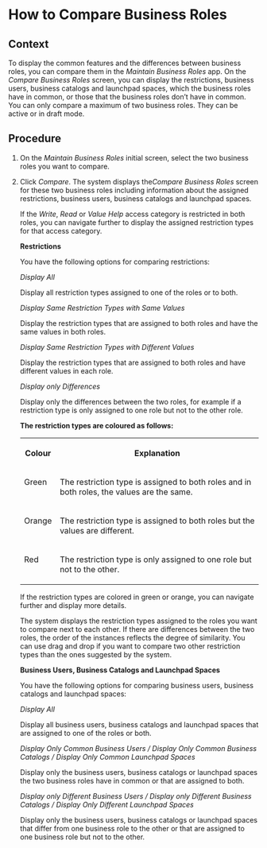 <!-- loio9d5893ef9cb14783ab237ccb2a15c075 -->

# How to Compare Business Roles



<a name="loio9d5893ef9cb14783ab237ccb2a15c075__context"/>

## Context

To display the common features and the differences between business roles, you can compare them in the *Maintain Business Roles* app. On the *Compare Business Roles* screen, you can display the restrictions, business users, business catalogs and launchpad spaces, which the business roles have in common, or those that the business roles don’t have in common. You can only compare a maximum of two business roles. They can be active or in draft mode.



<a name="loio9d5893ef9cb14783ab237ccb2a15c075__steps"/>

## Procedure

1.  On the *Maintain Business Roles* initial screen, select the two business roles you want to compare.

2.  Click *Compare*. The system displays the*Compare Business Roles* screen for these two business roles including information about the assigned restrictions, business users, business catalogs and launchpad spaces.

    If the *Write*, *Read* or *Value Help* access category is restricted in both roles, you can navigate further to display the assigned restriction types for that access category.

    **Restrictions**

    You have the following options for comparing restrictions:

    *Display All*

    Display all restriction types assigned to one of the roles or to both.

    *Display Same Restriction Types with Same Values*

    Display the restriction types that are assigned to both roles and have the same values in both roles.

    *Display Same Restriction Types with Different Values*

    Display the restriction types that are assigned to both roles and have different values in each role.

    *Display only Differences*

    Display only the differences between the two roles, for example if a restriction type is only assigned to one role but not to the other role.

    **The restriction types are coloured as follows:**


    <table>
    <tr>
    <th valign="top">

    Colour
    
    </th>
    <th valign="top">

    Explanation
    
    </th>
    </tr>
    <tr>
    <td valign="top">
    
    Green
    
    </td>
    <td valign="top">
    
    The restriction type is assigned to both roles and in both roles, the values are the same.
    
    </td>
    </tr>
    <tr>
    <td valign="top">
    
    Orange
    
    </td>
    <td valign="top">
    
    The restriction type is assigned to both roles but the values are different.
    
    </td>
    </tr>
    <tr>
    <td valign="top">
    
    Red
    
    </td>
    <td valign="top">
    
    The restriction type is only assigned to one role but not to the other.
    
    </td>
    </tr>
    </table>
    
    If the restriction types are colored in green or orange, you can navigate further and display more details.

    The system displays the restriction types assigned to the roles you want to compare next to each other. If there are differences between the two roles, the order of the instances reflects the degree of similarity. You can use drag and drop if you want to compare two other restriction types than the ones suggested by the system.

    **Business Users, Business Catalogs and Launchpad Spaces**

    You have the following options for comparing business users, business catalogs and launchpad spaces:

    *Display All*

    Display all business users, business catalogs and launchpad spaces that are assigned to one of the roles or both.

    *Display Only Common Business Users / Display Only Common Business Catalogs / Display Only Common Launchpad Spaces*

    Display only the business users, business catalogs or launchpad spaces the two business roles have in common or that are assigned to both.

    *Display only Different Business Users / Display only Different Business Catalogs / Display Only Different Launchpad Spaces*

    Display only the business users, business catalogs or launchpad spaces that differ from one business role to the other or that are assigned to one business role but not to the other.


